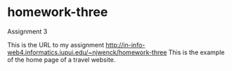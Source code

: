 # homework-three

Assignment 3

This is the URL to my assignment
http://in-info-web4.informatics.iupui.edu/~njwenck/homework-three
This is the example of the home page of a travel website.
